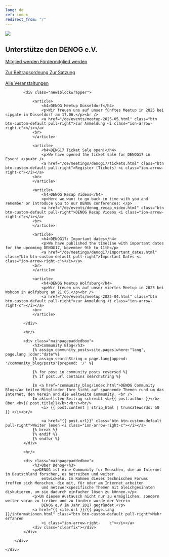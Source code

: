 ```yaml
---
lang: de
ref: index
redirect_from: "/"
---
```


<div id="mainpage">
    <div class="pagecontentblock">
        <div class="mainpagebox mainpageboxlarge">
            <div>
                <div class="container">
                    <div class="row">
                        <div class="col-md-6 col-sm-12">
                             <a href="/de/meetings/denog17/"><img src="{{ site.url }}/images/meetings/denog17/denog17_banner.jpg" id="mainpagelogo" /></a>
                        </div>
                        <div class="col-md-6 col-sm-12">
                        <h2 class="mainpageboxheadline">Unterstütze den DENOG e.V.</h2>
                        <p><a href="/de/governance/become_member.html" class="btn btn-custom-default">Mitglied werden <i class="ion-arrow-right-c"></i></a> <a href="/de/governance/become_sustaining_member.html" class="btn btn-custom-default">Fördermitglied werden <i class="ion-arrow-right-c"></i></a><br /> <br />
                        <a href="/files/gov/20201110_DENOG_Beitragsordnung FINAL 20201110.pdf" class="btn btn-custom-default">Zur Beitragsordnung <i class="ion-arrow-right-c"></i></a> <a href="/files/verein/20171124-DENOG_Satzung.pdf" class="btn btn-custom-default">Zur Satzung <i class="ion-arrow-right-c"></i></a> <br /><br />
                        <a href="/de/archiv.html" class="btn btn-custom-default">Alle Veranstaltungen <i class="ion-arrow-right-c"></i></a></p>
                        </div>
                    </div>
                </div>
            </div>
        </div>
        <div class="container">



            <div class="newsblockwrapper">

                <article>
                    <h4>DENOG Meetup Düsseldorf</h4>
                    <p>Wir freuen uns auf unser fünftes Meetup in 2025 bei sipgate in Düsseldorf am 17.06.</p><br />
                    <a href="/de/events/meetup-2025-05.html" class="btn btn-custom-default pull-right">zur Anmeldung <i class="ion-arrow-right-c"></i></a>
                <br>
                </article>

                <article>
                    <h4>DENG17 Ticket Sale open!</h4>
                    <p>We have opened the ticket sale for DENOG17 in Essen! </p><br />
                    <a href="/de/meetings/denog17/tickets.html" class="btn btn-custom-default pull-right">Register (Tickets) <i class="ion-arrow-right-c"></i></a>
                <br>
                </article> 

                <article>
                    <h4>DENOG Recap Videos</h4>
                    <p>Here we want to go back in time with you and remember or introduce you to our DENOG conferences: </p>
                    <a href="/de/events/denog_recap_video.html" class="btn btn-custom-default pull-right">DENOG Recap Videos <i class="ion-arrow-right-c"></i></a>
                <br>
                </article> 

                <article>
                    <h4>DENOG17: Important dates</h4>
                    <p>We have published the timeline with important dates for the upcoming DENOG17, November 9th to 11th</p>
                    <a href="/de/meetings/denog17/important_dates.html" class="btn btn-custom-default pull-right">Important Dates <i class="ion-arrow-right-c"></i></a>
                <br>
                </article> 

                <article>
                    <h4>DENOG Meetup Wolfsburg</h4>
                    <p>Wir freuen uns auf unser viertes Meetup in 2025 bei Wobcom in Wolfsburg am 21.05.</p><br />
                    <a href="/de/events/meetup-2025-04.html" class="btn btn-custom-default pull-right">zur Anmeldung <i class="ion-arrow-right-c"></i></a>
                <br>
                </article>

<!--
                <article>
                    <h4>Videos der Meetups</h4>
                    <p>... findest Du im Nachgang auf youtube: </p><br /><br />
                    <a href="https://youtube.com/denog" class="btn btn-custom-default pull-right">youtube.com/denog <i class="ion-arrow-right-c"></i></a>
                <br>
                </article> 

                <article>
                    <h4>DENOG@ instagram</h4>
                    <p>We are pleased that you will follow us at </p><br />
                    <a href="https://www.instagram.com/denog.de/" class="btn btn-custom-default pull-right"><i class="ion-social-instagram"></i> instagram <i class="ion-arrow-right-c"></i></a>
                <br>
                </article> 

                <article>
                    <h4>DENOG Meetup Berlin</h4>
                    <p>Wir freuen uns auf unser drittes Meetup in 2025 bei IPB in Berlin</p>
                    <a href="/de/events/meetup-2025-03.html" class="btn btn-custom-default pull-right">zur Anmeldung <i class="ion-arrow-right-c"></i></a>
                <br>
                </article>

                <article>
                    <h4>DENOG Meetup Dortmund</h4>
                    <p>Wir freuen uns auf unser zweites Meetup in 2025 bei rrbone in Dortmund</p>
                    <a href="/de/events/meetup-2025-02.html" class="btn btn-custom-default pull-right">zur Anmeldung <i class="ion-arrow-right-c"></i></a>
                <br>
                </article>

                <article>
                    <h4>DENOG Meetup Frankfurt</h4>
                    <p>Wir freuen uns auf unser erstes Meetup in 2025 bei Xantaro in Frankfurt</p>
                    <a href="/de/events/meetup-2025-01.html" class="btn btn-custom-default pull-right">zur Anmeldung <i class="ion-arrow-right-c"></i></a>
                <br>
                </article>

                <article>
                    <h4>Member Days 2025</h4>
                    <p>Hier treffen sich aktive und interessierte Mitglieder des DENOG e.V. für zwei Tage in Kassel</p>
                    <a href="/de/events/member-days-2025.html" class="btn btn-custom-default pull-right">zur Anmeldung <i class="ion-arrow-right-c"></i></a>
                <br>
                </article>

                <article>
                    <h4>DENOG@ instagram</h4>
                    <p>We are pleased that you will follow us at </p><br /><br />
                    <a href="https://www.instagram.com/denog.de/" class="btn btn-custom-default pull-right"><i class="ion-social-instagram"></i> instagram <i class="ion-arrow-right-c"></i></a>
                <br>
                </article> 
-->

            </div>

            <hr/>

            <div class="mainpagepaddedbox">
                <h3>Community Blog</h3>
                {% assign community_posts=site.pages|where:"lang", page.lang |oder:"date"%}
                {% assign searchString = page.lang|append: '/community_blog/posts'|prepend: '/' %}

                {% for post in community_posts reversed %}
                {% if post.url contains searchString %}

                Im <a href="community_blog/index.html">DENOG Community Blog</a> teilen Mitglieder Ihre Sicht auf spannende Themen rund um das Internet, den Verein und die weltweite Community. <br />
                Im aktuellsten Beitrag schreibt <b>{{ post.author }}</b> über <b>{{ post.title}}</b>:<br/><br/>
                    <i> {{ post.content | strip_html | truncatewords: 50 }} </i><br/>

                    <a href="{{ post.url}}" class="btn btn-custom-default pull-right">Weiter lesen <i class="ion-arrow-right-c"></i></a>
                {% break %}
                {% endif %}
                {% endfor %}
            </div>

            <hr/>

            <div class="mainpagepaddedbox">
                <h3>Über Denog</h3>
                <p>DENOG ist eine Community für Menschen, die am Internet in Deutschland forschen, es betreiben und weiter
                    entwickeln. Im Rahmen dieses technischen Forums treffen sich Menschen, die mit, für oder am Internet arbeiten
                    und netzwerkspezifische Themen mit Gleichgesinnten diskutieren, um sie dadurch einfacher lösen zu können.</p>
                <p>Um diesem Austausch nicht nur zu ermöglichen, sondern weiter voran zu treiben und zu fördern wurde der Verein
                    DENOG e.V im Jahr 2017 gegründet.</p>
                <a href="{{ site.url }}/{{ page.lang }}/informationen.html" class="btn btn-custom-default pull-right">Mehr erfahren
                    <i class="ion-arrow-right-    c"></i></a>
                <div class="clearfix"></div>
            </div>

        </div>

    </div>

</div>
